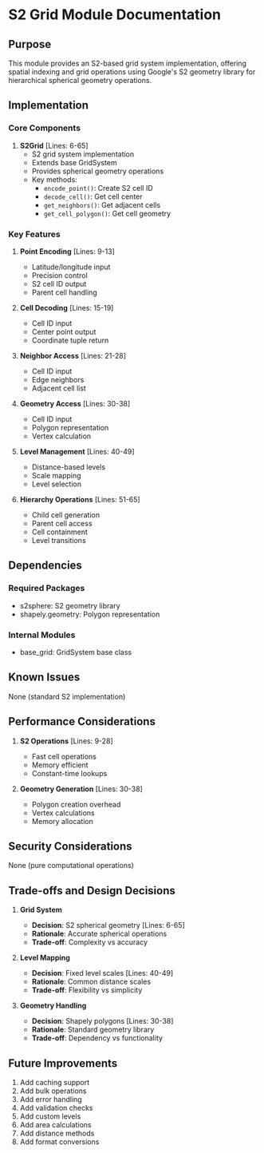# S2 Grid Module Documentation

## Purpose

This module provides an S2-based grid system implementation, offering spatial indexing and grid operations using Google's S2 geometry library for hierarchical spherical geometry operations.

## Implementation

### Core Components

1. **S2Grid** [Lines: 6-65]
   - S2 grid system implementation
   - Extends base GridSystem
   - Provides spherical geometry operations
   - Key methods:
     - `encode_point()`: Create S2 cell ID
     - `decode_cell()`: Get cell center
     - `get_neighbors()`: Get adjacent cells
     - `get_cell_polygon()`: Get cell geometry

### Key Features

1. **Point Encoding** [Lines: 9-13]

   - Latitude/longitude input
   - Precision control
   - S2 cell ID output
   - Parent cell handling

2. **Cell Decoding** [Lines: 15-19]

   - Cell ID input
   - Center point output
   - Coordinate tuple return

3. **Neighbor Access** [Lines: 21-28]

   - Cell ID input
   - Edge neighbors
   - Adjacent cell list

4. **Geometry Access** [Lines: 30-38]

   - Cell ID input
   - Polygon representation
   - Vertex calculation

5. **Level Management** [Lines: 40-49]

   - Distance-based levels
   - Scale mapping
   - Level selection

6. **Hierarchy Operations** [Lines: 51-65]
   - Child cell generation
   - Parent cell access
   - Cell containment
   - Level transitions

## Dependencies

### Required Packages

- s2sphere: S2 geometry library
- shapely.geometry: Polygon representation

### Internal Modules

- base_grid: GridSystem base class

## Known Issues

None (standard S2 implementation)

## Performance Considerations

1. **S2 Operations** [Lines: 9-28]

   - Fast cell operations
   - Memory efficient
   - Constant-time lookups

2. **Geometry Generation** [Lines: 30-38]
   - Polygon creation overhead
   - Vertex calculations
   - Memory allocation

## Security Considerations

None (pure computational operations)

## Trade-offs and Design Decisions

1. **Grid System**

   - **Decision**: S2 spherical geometry [Lines: 6-65]
   - **Rationale**: Accurate spherical operations
   - **Trade-off**: Complexity vs accuracy

2. **Level Mapping**

   - **Decision**: Fixed level scales [Lines: 40-49]
   - **Rationale**: Common distance scales
   - **Trade-off**: Flexibility vs simplicity

3. **Geometry Handling**
   - **Decision**: Shapely polygons [Lines: 30-38]
   - **Rationale**: Standard geometry library
   - **Trade-off**: Dependency vs functionality

## Future Improvements

1. Add caching support
2. Add bulk operations
3. Add error handling
4. Add validation checks
5. Add custom levels
6. Add area calculations
7. Add distance methods
8. Add format conversions
